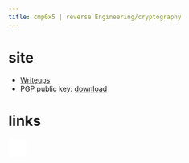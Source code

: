 ```yaml
---
title: cmp0x5 | reverse Engineering/cryptography
---
```


# site
- [Writeups](/blog/index.md)
- PGP public key: [download](./assets/cmp0x5.asc)

# links
<a href="https://github.com/cmp0x5" target="_blank" rel="noopener noreferrer">
    <img src="./assets/images/github-mark-white.svg" alt="GitHub" style="width: 35px; height: 35px;">
</a>
